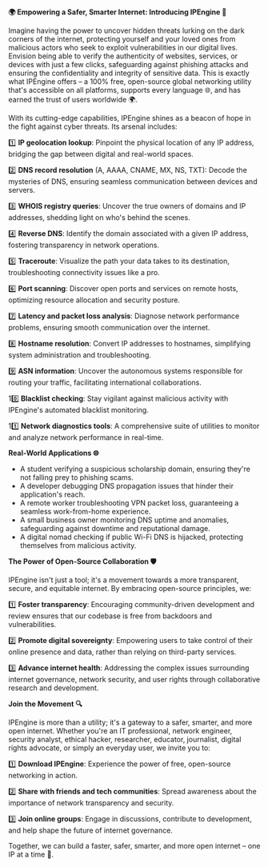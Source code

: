 **🌍 Empowering a Safer, Smarter Internet: Introducing IPEngine 🚀**

Imagine having the power to uncover hidden threats lurking on the dark corners of the internet, protecting yourself and your loved ones from malicious actors who seek to exploit vulnerabilities in our digital lives. Envision being able to verify the authenticity of websites, services, or devices with just a few clicks, safeguarding against phishing attacks and ensuring the confidentiality and integrity of sensitive data. This is exactly what IPEngine offers – a 100% free, open-source global networking utility that's accessible on all platforms, supports every language 🌐, and has earned the trust of users worldwide 🌍.

With its cutting-edge capabilities, IPEngine shines as a beacon of hope in the fight against cyber threats. Its arsenal includes:

1️⃣ **IP geolocation lookup**: Pinpoint the physical location of any IP address, bridging the gap between digital and real-world spaces.

2️⃣ **DNS record resolution** (A, AAAA, CNAME, MX, NS, TXT): Decode the mysteries of DNS, ensuring seamless communication between devices and servers.

3️⃣ **WHOIS registry queries**: Uncover the true owners of domains and IP addresses, shedding light on who's behind the scenes.

4️⃣ **Reverse DNS**: Identify the domain associated with a given IP address, fostering transparency in network operations.

5️⃣ **Traceroute**: Visualize the path your data takes to its destination, troubleshooting connectivity issues like a pro.

6️⃣ **Port scanning**: Discover open ports and services on remote hosts, optimizing resource allocation and security posture.

7️⃣ **Latency and packet loss analysis**: Diagnose network performance problems, ensuring smooth communication over the internet.

8️⃣ **Hostname resolution**: Convert IP addresses to hostnames, simplifying system administration and troubleshooting.

9️⃣ **ASN information**: Uncover the autonomous systems responsible for routing your traffic, facilitating international collaborations.

10️⃣ **Blacklist checking**: Stay vigilant against malicious activity with IPEngine's automated blacklist monitoring.

11️⃣ **Network diagnostics tools**: A comprehensive suite of utilities to monitor and analyze network performance in real-time.

**Real-World Applications 🌐**

*   A student verifying a suspicious scholarship domain, ensuring they're not falling prey to phishing scams.
*   A developer debugging DNS propagation issues that hinder their application's reach.
*   A remote worker troubleshooting VPN packet loss, guaranteeing a seamless work-from-home experience.
*   A small business owner monitoring DNS uptime and anomalies, safeguarding against downtime and reputational damage.
*   A digital nomad checking if public Wi-Fi DNS is hijacked, protecting themselves from malicious activity.

**The Power of Open-Source Collaboration 🛡️**

IPEngine isn't just a tool; it's a movement towards a more transparent, secure, and equitable internet. By embracing open-source principles, we:

1️⃣ **Foster transparency**: Encouraging community-driven development and review ensures that our codebase is free from backdoors and vulnerabilities.

2️⃣ **Promote digital sovereignty**: Empowering users to take control of their online presence and data, rather than relying on third-party services.

3️⃣ **Advance internet health**: Addressing the complex issues surrounding internet governance, network security, and user rights through collaborative research and development.

**Join the Movement 🔍**

IPEngine is more than a utility; it's a gateway to a safer, smarter, and more open internet. Whether you're an IT professional, network engineer, security analyst, ethical hacker, researcher, educator, journalist, digital rights advocate, or simply an everyday user, we invite you to:

1️⃣ **Download IPEngine**: Experience the power of free, open-source networking in action.

2️⃣ **Share with friends and tech communities**: Spread awareness about the importance of network transparency and security.

3️⃣ **Join online groups**: Engage in discussions, contribute to development, and help shape the future of internet governance.

Together, we can build a faster, safer, smarter, and more open internet – one IP at a time 🚀.